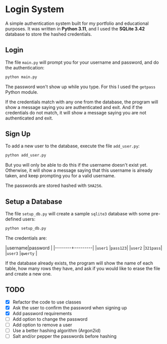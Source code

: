 # Login System

A simple authentication system built for my portfolio and educational purposes. It was written in **Python 3.11**, and I used the **SQLite 3.42** database to store the hashed credentials.

## Login

The file `main.py` will prompt you for your username and password, and do the authentication:

```sh
python main.py
```

The password won't show up while you type. For this I used the `getpass` Python module.

If the credentials match with any one from the database, the program will show a message saying you are authenticated and exit. And if the credentials do not match, it will show a message saying you are not authenticated and exit.

## Sign Up

To add a new user to the database, execute the file `add_user.py`:

```sh
python add_user.py
```

But you will only be able to do this if the username doesn't exist yet. Otherwise, it will show a message saying that this username is already taken, and keep prompting you for a valid username.

The passwords are stored hashed with `SHA256`.

## Setup a Database

The file `setup_db.py` will create a sample `sqlite3` database with some pre-defined users:

```sh
python setup_db.py
```

The credentials are:

|username|password |
|--------+---------|
|`user1` |`pass123`|
|`user2` |`321pass`|
|`user3` |`qwerty` |

If the database already exists, the program will show the name of each table, how many rows they have, and ask if you would like to erase the file and create a new one.

## TODO

- [x] Refactor the code to use classes
- [x] Ask the user to confirm the password when signing up
- [x] Add password requirements
- [ ] Add option to change the password
- [ ] Add option to remove a user
- [ ] Use a better hashing algorithm (Argon2id)
- [ ] Salt and/or pepper the passwords before hashing
